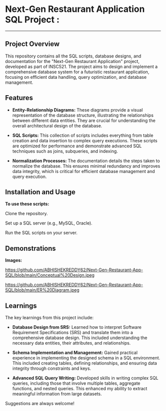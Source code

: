 # Next-Gen Restaurant Application SQL Project : #
- - - -

## Project Overview ##

This repository contains all the SQL scripts, database designs, and documentation for the "Next-Gen Restaurant Application" project, developed as part of INSC521. The project aims to design and implement a comprehensive database system for a futuristic restaurant application, focusing on efficient data handling, query optimization, and database management.

## Features ##

* **Entity-Relationship Diagrams:** These diagrams provide a visual representation of the database structure, illustrating the relationships between different data entities. They are crucial for understanding the overall architectural design of the database.

* **SQL Scripts:** This collection of scripts includes everything from table creation and data insertion to complex query executions. These scripts are optimized for performance and demonstrate advanced SQL techniques such as joins, subqueries, and indexing.

* **Normalization Processes:** The documentation details the steps taken to normalize the database. This ensures minimal redundancy and improves data integrity, which is critical for efficient database management and query execution.


## Installation and Usage ##

**To use these scripts:**

Clone the repository.

Set up a SQL server (e.g., MySQL, Oracle).

Run the SQL scripts on your server.

## Demonstrations ##

**Images:**

https://github.com/ABHISHEKREDDY62/Next-Gen-Restaurant-App-SQL/blob/main/Conceptual%20Design.jpeg

https://github.com/ABHISHEKREDDY62/Next-Gen-Restaurant-App-SQL/blob/main/ER%20Diagram.jpeg

## Learnings ##


The key learnings from this project include:

* **Database Design from SRS:** Learned how to interpret Software Requirement Specifications (SRS) and translate them into a comprehensive database design. This included understanding the necessary data entities, their attributes, and relationships.

* **Schema Implementation and Management:** Gained practical experience in implementing the designed schema in a SQL environment. This included creating tables, defining relationships, and ensuring data integrity through constraints and keys.

* **Advanced SQL Query Writing:** Developed skills in writing complex SQL queries, including those that involve multiple tables, aggregate functions, and nested queries. This enhanced my ability to extract meaningful information from large datasets.



Suggestions are always welcome!

